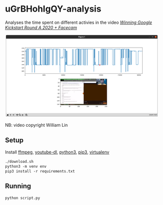 # uGrBHohIgQY-analysis

Analyses the time spent on different activies in the video *[Winning Google Kickstart Round A 2020 + Facecam](https://www.youtube.com/watch?v=uGrBHohIgQY)*

![Screenshot of graph and video in matplotlib](screenshot.png)

NB: video copyright William Lin

## Setup

Install [ffmpeg](https://ffmpeg.org/download.html), [youtube-dl](https://ytdl-org.github.io/youtube-dl/download.html), [python3](https://www.python.org/downloads/), [pip3](https://pip.pypa.io/en/stable/reference/pip_install/), [virtualenv](https://pypi.org/project/virtualenv/)

```
./download.sh
python3 -m venv env
pip3 install -r requirements.txt
```

## Running

```
python script.py
```